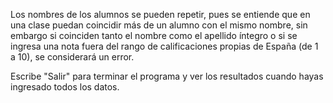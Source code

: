 Los nombres de los alumnos se pueden repetir, pues se entiende que en una clase puedan coincidir más de un alumno con el mismo nombre, sin embargo si coinciden tanto el nombre como el apellido íntegro o si se ingresa una nota fuera del rango de calificaciones propias de España (de 1 a 10), se considerará un error.

Escribe "Salir" para terminar el programa y ver los resultados cuando hayas ingresado todos los datos.